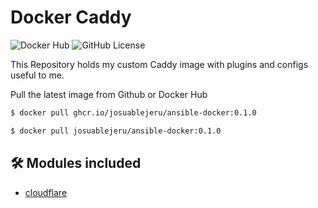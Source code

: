 # Docker Caddy

![Docker Hub](https://img.shields.io/docker/pulls/josuablejeru/docker-caddy?style=for-the-badge) ![GitHub License](https://img.shields.io/github/license/josuablejeru/docker-caddy?style=for-the-badge)

This Repository holds my custom Caddy image with plugins and configs useful to me.

Pull the latest image from Github or Docker Hub
```bash
$ docker pull ghcr.io/josuablejeru/ansible-docker:0.1.0
```
```bash
$ docker pull josuablejeru/ansible-docker:0.1.0
```

## 🛠️ Modules included

- [cloudflare](github.com/caddy-dns/cloudflare)